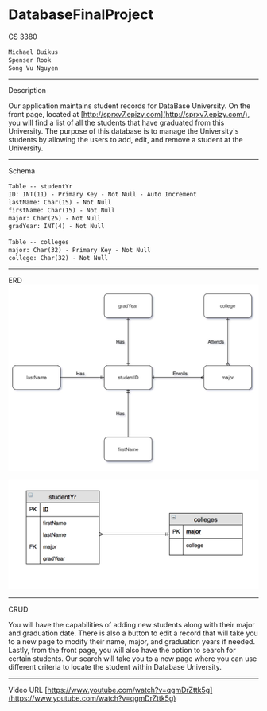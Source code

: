 # DatabaseFinalProject
CS 3380

	Michael Buikus 
	Spenser Rook 
	Song Vu Nguyen
  
  ***
  
Description

  Our application maintains student records for DataBase University. On the front page, located at [http://sprxv7.epizy.com](http://sprxv7.epizy.com/), you will find a list of all the students that have graduated from this University. The purpose of this database is to manage the University's students by allowing the users to add, edit, and remove a student at the University.
  
  ***
  
Schema

	Table -- studentYr
	ID: INT(11) - Primary Key - Not Null - Auto Increment
	lastName: Char(15) - Not Null 
	firstName: Char(15) - Not Null 
	major: Char(25) - Not Null 
	gradYear: INT(4) - Not Null
        
	Table -- colleges
	major: Char(32) - Primary Key - Not Null
	college: Char(32) - Not Null
        
  ***
  
ERD
  ![alt text](https://github.com/sprxv7/DatabaseFinalProject/blob/master/ERD.jpg "ERD Image")
  
  ![alt text](https://github.com/sprxv7/DatabaseFinalProject/blob/master/RelationshipDiagram.jpg "relationship")
  
  ***
  
CRUD
    
You will have the capabilities of adding new students along with their major and graduation date. There is also a button to edit a record that will take you to a new page to modify their name, major, and graduation years if needed. Lastly, from the front page, you will also have the option to search for certain students. Our search will take you to a new page where you can use different criteria to locate the student within Database University.

***

Video URL
  [https://www.youtube.com/watch?v=qgmDrZttk5g](https://www.youtube.com/watch?v=qgmDrZttk5g)

